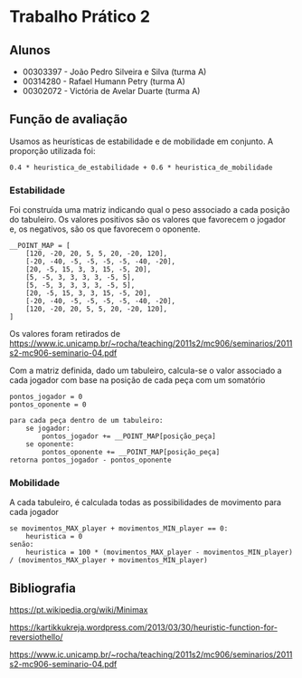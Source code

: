 # Trabalho Prático 2
## Alunos
* 00303397 - João Pedro Silveira e Silva (turma A)
* 00314280 - Rafael Humann Petry (turma A)
* 00302072 - Victória de Avelar Duarte (turma A)

## Função de avaliação
Usamos as heurísticas de estabilidade e de mobilidade em conjunto. 
A proporção utilizada foi:

`0.4 * heuristica_de_estabilidade + 0.6 * heuristica_de_mobilidade`

### Estabilidade
Foi construída uma matriz indicando qual o peso associado a cada posição do
tabuleiro. Os valores positivos são os valores que favorecem o jogador e, os 
negativos, são os que favorecem o oponente.
```
__POINT_MAP = [
    [120, -20, 20, 5, 5, 20, -20, 120],
    [-20, -40, -5, -5, -5, -5, -40, -20],
    [20, -5, 15, 3, 3, 15, -5, 20],
    [5, -5, 3, 3, 3, 3, -5, 5],
    [5, -5, 3, 3, 3, 3, -5, 5],
    [20, -5, 15, 3, 3, 15, -5, 20],
    [-20, -40, -5, -5, -5, -5, -40, -20],
    [120, -20, 20, 5, 5, 20, -20, 120],
]
```
Os valores foram retirados de https://www.ic.unicamp.br/~rocha/teaching/2011s2/mc906/seminarios/2011s2-mc906-seminario-04.pdf

Com a matriz definida, dado um tabuleiro, calcula-se o valor associado a 
cada jogador com base na posição de cada peça com um somatório

```
pontos_jogador = 0
pontos_oponente = 0

para cada peça dentro de um tabuleiro:
    se jogador:
        pontos_jogador += __POINT_MAP[posição_peça]
    se oponente:
        pontos_oponente += __POINT_MAP[posição_peça]
retorna pontos_jogador - pontos_oponente
```

### Mobilidade
A cada tabuleiro, é calculada todas as possibilidades de movimento para cada 
jogador
```
se movimentos_MAX_player + movimentos_MIN_player == 0:
	heuristica = 0
senão:
	heuristica = 100 * (movimentos_MAX_player - movimentos_MIN_player) / (movimentos_MAX_player + movimentos_MIN_player)
```

## Bibliografia
https://pt.wikipedia.org/wiki/Minimax

https://kartikkukreja.wordpress.com/2013/03/30/heuristic-function-for-reversiothello/

https://www.ic.unicamp.br/~rocha/teaching/2011s2/mc906/seminarios/2011s2-mc906-seminario-04.pdf

